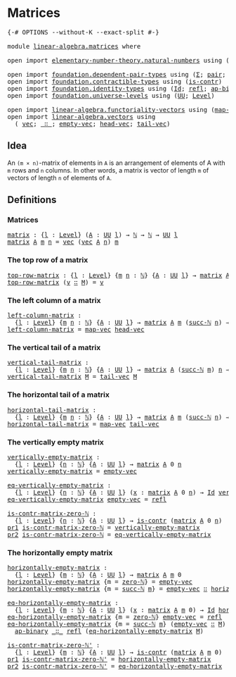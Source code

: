 # Matrices

<pre class="Agda"><a id="21" class="Symbol">{-#</a> <a id="25" class="Keyword">OPTIONS</a> <a id="33" class="Pragma">--without-K</a> <a id="45" class="Pragma">--exact-split</a> <a id="59" class="Symbol">#-}</a>

<a id="64" class="Keyword">module</a> <a id="71" href="linear-algebra.matrices.html" class="Module">linear-algebra.matrices</a> <a id="95" class="Keyword">where</a>

<a id="102" class="Keyword">open</a> <a id="107" class="Keyword">import</a> <a id="114" href="elementary-number-theory.natural-numbers.html" class="Module">elementary-number-theory.natural-numbers</a> <a id="155" class="Keyword">using</a> <a id="161" class="Symbol">(</a><a id="162" href="elementary-number-theory.natural-numbers.html#1458" class="Datatype">ℕ</a><a id="163" class="Symbol">;</a> <a id="165" href="elementary-number-theory.natural-numbers.html#1479" class="InductiveConstructor">zero-ℕ</a><a id="171" class="Symbol">;</a> <a id="173" href="elementary-number-theory.natural-numbers.html#1492" class="InductiveConstructor">succ-ℕ</a><a id="179" class="Symbol">)</a>

<a id="182" class="Keyword">open</a> <a id="187" class="Keyword">import</a> <a id="194" href="foundation.dependent-pair-types.html" class="Module">foundation.dependent-pair-types</a> <a id="226" class="Keyword">using</a> <a id="232" class="Symbol">(</a><a id="233" href="foundation-core.dependent-pair-types.html#515" class="Record">Σ</a><a id="234" class="Symbol">;</a> <a id="236" href="foundation-core.dependent-pair-types.html#588" class="InductiveConstructor">pair</a><a id="240" class="Symbol">;</a> <a id="242" href="foundation-core.dependent-pair-types.html#605" class="Field">pr1</a><a id="245" class="Symbol">;</a> <a id="247" href="foundation-core.dependent-pair-types.html#617" class="Field">pr2</a><a id="250" class="Symbol">)</a>
<a id="252" class="Keyword">open</a> <a id="257" class="Keyword">import</a> <a id="264" href="foundation.contractible-types.html" class="Module">foundation.contractible-types</a> <a id="294" class="Keyword">using</a> <a id="300" class="Symbol">(</a><a id="301" href="foundation-core.contractible-types.html#1006" class="Function">is-contr</a><a id="309" class="Symbol">)</a>
<a id="311" class="Keyword">open</a> <a id="316" class="Keyword">import</a> <a id="323" href="foundation.identity-types.html" class="Module">foundation.identity-types</a> <a id="349" class="Keyword">using</a> <a id="355" class="Symbol">(</a><a id="356" href="foundation-core.identity-types.html#1767" class="Datatype">Id</a><a id="358" class="Symbol">;</a> <a id="360" href="foundation-core.identity-types.html#1820" class="InductiveConstructor">refl</a><a id="364" class="Symbol">;</a> <a id="366" href="foundation-core.identity-types.html#7450" class="Function">ap-binary</a><a id="375" class="Symbol">)</a>
<a id="377" class="Keyword">open</a> <a id="382" class="Keyword">import</a> <a id="389" href="foundation.universe-levels.html" class="Module">foundation.universe-levels</a> <a id="416" class="Keyword">using</a> <a id="422" class="Symbol">(</a><a id="423" href="foundation-core.universe-levels.html#235" class="Primitive">UU</a><a id="425" class="Symbol">;</a> <a id="427" href="Agda.Primitive.html#597" class="Postulate">Level</a><a id="432" class="Symbol">)</a>

<a id="435" class="Keyword">open</a> <a id="440" class="Keyword">import</a> <a id="447" href="linear-algebra.functoriality-vectors.html" class="Module">linear-algebra.functoriality-vectors</a> <a id="484" class="Keyword">using</a> <a id="490" class="Symbol">(</a><a id="491" href="linear-algebra.functoriality-vectors.html#572" class="Function">map-vec</a><a id="498" class="Symbol">)</a>
<a id="500" class="Keyword">open</a> <a id="505" class="Keyword">import</a> <a id="512" href="linear-algebra.vectors.html" class="Module">linear-algebra.vectors</a> <a id="535" class="Keyword">using</a>
  <a id="543" class="Symbol">(</a> <a id="545" href="linear-algebra.vectors.html#472" class="Datatype">vec</a><a id="548" class="Symbol">;</a> <a id="550" href="linear-algebra.vectors.html#545" class="InductiveConstructor Operator">_∷_</a><a id="553" class="Symbol">;</a> <a id="555" href="linear-algebra.vectors.html#518" class="InductiveConstructor">empty-vec</a><a id="564" class="Symbol">;</a> <a id="566" href="linear-algebra.vectors.html#591" class="Function">head-vec</a><a id="574" class="Symbol">;</a> <a id="576" href="linear-algebra.vectors.html#678" class="Function">tail-vec</a><a id="584" class="Symbol">)</a>
</pre>
## Idea

An `(m × n)`-matrix of elements in `A` is an arrangement of elements of A with `m` rows and `n` columns. In other words, a matrix is vector of length `m` of vectors of length `n` of elements of `A`.

##  Definitions

### Matrices

<pre class="Agda"><a id="matrix"></a><a id="839" href="linear-algebra.matrices.html#839" class="Function">matrix</a> <a id="846" class="Symbol">:</a> <a id="848" class="Symbol">{</a><a id="849" href="linear-algebra.matrices.html#849" class="Bound">l</a> <a id="851" class="Symbol">:</a> <a id="853" href="Agda.Primitive.html#597" class="Postulate">Level</a><a id="858" class="Symbol">}</a> <a id="860" class="Symbol">(</a><a id="861" href="linear-algebra.matrices.html#861" class="Bound">A</a> <a id="863" class="Symbol">:</a> <a id="865" href="foundation-core.universe-levels.html#235" class="Primitive">UU</a> <a id="868" href="linear-algebra.matrices.html#849" class="Bound">l</a><a id="869" class="Symbol">)</a> <a id="871" class="Symbol">→</a> <a id="873" href="elementary-number-theory.natural-numbers.html#1458" class="Datatype">ℕ</a> <a id="875" class="Symbol">→</a> <a id="877" href="elementary-number-theory.natural-numbers.html#1458" class="Datatype">ℕ</a> <a id="879" class="Symbol">→</a> <a id="881" href="foundation-core.universe-levels.html#235" class="Primitive">UU</a> <a id="884" href="linear-algebra.matrices.html#849" class="Bound">l</a>
<a id="886" href="linear-algebra.matrices.html#839" class="Function">matrix</a> <a id="893" href="linear-algebra.matrices.html#893" class="Bound">A</a> <a id="895" href="linear-algebra.matrices.html#895" class="Bound">m</a> <a id="897" href="linear-algebra.matrices.html#897" class="Bound">n</a> <a id="899" class="Symbol">=</a> <a id="901" href="linear-algebra.vectors.html#472" class="Datatype">vec</a> <a id="905" class="Symbol">(</a><a id="906" href="linear-algebra.vectors.html#472" class="Datatype">vec</a> <a id="910" href="linear-algebra.matrices.html#893" class="Bound">A</a> <a id="912" href="linear-algebra.matrices.html#897" class="Bound">n</a><a id="913" class="Symbol">)</a> <a id="915" href="linear-algebra.matrices.html#895" class="Bound">m</a>
</pre>
### The top row of a matrix

<pre class="Agda"><a id="top-row-matrix"></a><a id="959" href="linear-algebra.matrices.html#959" class="Function">top-row-matrix</a> <a id="974" class="Symbol">:</a> <a id="976" class="Symbol">{</a><a id="977" href="linear-algebra.matrices.html#977" class="Bound">l</a> <a id="979" class="Symbol">:</a> <a id="981" href="Agda.Primitive.html#597" class="Postulate">Level</a><a id="986" class="Symbol">}</a> <a id="988" class="Symbol">{</a><a id="989" href="linear-algebra.matrices.html#989" class="Bound">m</a> <a id="991" href="linear-algebra.matrices.html#991" class="Bound">n</a> <a id="993" class="Symbol">:</a> <a id="995" href="elementary-number-theory.natural-numbers.html#1458" class="Datatype">ℕ</a><a id="996" class="Symbol">}</a> <a id="998" class="Symbol">{</a><a id="999" href="linear-algebra.matrices.html#999" class="Bound">A</a> <a id="1001" class="Symbol">:</a> <a id="1003" href="foundation-core.universe-levels.html#235" class="Primitive">UU</a> <a id="1006" href="linear-algebra.matrices.html#977" class="Bound">l</a><a id="1007" class="Symbol">}</a> <a id="1009" class="Symbol">→</a> <a id="1011" href="linear-algebra.matrices.html#839" class="Function">matrix</a> <a id="1018" href="linear-algebra.matrices.html#999" class="Bound">A</a> <a id="1020" class="Symbol">(</a><a id="1021" href="elementary-number-theory.natural-numbers.html#1492" class="InductiveConstructor">succ-ℕ</a> <a id="1028" href="linear-algebra.matrices.html#989" class="Bound">m</a><a id="1029" class="Symbol">)</a> <a id="1031" href="linear-algebra.matrices.html#991" class="Bound">n</a> <a id="1033" class="Symbol">→</a> <a id="1035" href="linear-algebra.vectors.html#472" class="Datatype">vec</a> <a id="1039" href="linear-algebra.matrices.html#999" class="Bound">A</a> <a id="1041" href="linear-algebra.matrices.html#991" class="Bound">n</a>
<a id="1043" href="linear-algebra.matrices.html#959" class="Function">top-row-matrix</a> <a id="1058" class="Symbol">(</a><a id="1059" href="linear-algebra.matrices.html#1059" class="Bound">v</a> <a id="1061" href="linear-algebra.vectors.html#545" class="InductiveConstructor Operator">∷</a> <a id="1063" href="linear-algebra.matrices.html#1063" class="Bound">M</a><a id="1064" class="Symbol">)</a> <a id="1066" class="Symbol">=</a> <a id="1068" href="linear-algebra.matrices.html#1059" class="Bound">v</a>
</pre>
### The left column of a matrix

<pre class="Agda"><a id="left-column-matrix"></a><a id="1116" href="linear-algebra.matrices.html#1116" class="Function">left-column-matrix</a> <a id="1135" class="Symbol">:</a>
  <a id="1139" class="Symbol">{</a><a id="1140" href="linear-algebra.matrices.html#1140" class="Bound">l</a> <a id="1142" class="Symbol">:</a> <a id="1144" href="Agda.Primitive.html#597" class="Postulate">Level</a><a id="1149" class="Symbol">}</a> <a id="1151" class="Symbol">{</a><a id="1152" href="linear-algebra.matrices.html#1152" class="Bound">m</a> <a id="1154" href="linear-algebra.matrices.html#1154" class="Bound">n</a> <a id="1156" class="Symbol">:</a> <a id="1158" href="elementary-number-theory.natural-numbers.html#1458" class="Datatype">ℕ</a><a id="1159" class="Symbol">}</a> <a id="1161" class="Symbol">{</a><a id="1162" href="linear-algebra.matrices.html#1162" class="Bound">A</a> <a id="1164" class="Symbol">:</a> <a id="1166" href="foundation-core.universe-levels.html#235" class="Primitive">UU</a> <a id="1169" href="linear-algebra.matrices.html#1140" class="Bound">l</a><a id="1170" class="Symbol">}</a> <a id="1172" class="Symbol">→</a> <a id="1174" href="linear-algebra.matrices.html#839" class="Function">matrix</a> <a id="1181" href="linear-algebra.matrices.html#1162" class="Bound">A</a> <a id="1183" href="linear-algebra.matrices.html#1152" class="Bound">m</a> <a id="1185" class="Symbol">(</a><a id="1186" href="elementary-number-theory.natural-numbers.html#1492" class="InductiveConstructor">succ-ℕ</a> <a id="1193" href="linear-algebra.matrices.html#1154" class="Bound">n</a><a id="1194" class="Symbol">)</a> <a id="1196" class="Symbol">→</a> <a id="1198" href="linear-algebra.vectors.html#472" class="Datatype">vec</a> <a id="1202" href="linear-algebra.matrices.html#1162" class="Bound">A</a> <a id="1204" href="linear-algebra.matrices.html#1152" class="Bound">m</a>
<a id="1206" href="linear-algebra.matrices.html#1116" class="Function">left-column-matrix</a> <a id="1225" class="Symbol">=</a> <a id="1227" href="linear-algebra.functoriality-vectors.html#572" class="Function">map-vec</a> <a id="1235" href="linear-algebra.vectors.html#591" class="Function">head-vec</a>
</pre>
### The vertical tail of a matrix

<pre class="Agda"><a id="vertical-tail-matrix"></a><a id="1292" href="linear-algebra.matrices.html#1292" class="Function">vertical-tail-matrix</a> <a id="1313" class="Symbol">:</a>
  <a id="1317" class="Symbol">{</a><a id="1318" href="linear-algebra.matrices.html#1318" class="Bound">l</a> <a id="1320" class="Symbol">:</a> <a id="1322" href="Agda.Primitive.html#597" class="Postulate">Level</a><a id="1327" class="Symbol">}</a> <a id="1329" class="Symbol">{</a><a id="1330" href="linear-algebra.matrices.html#1330" class="Bound">m</a> <a id="1332" href="linear-algebra.matrices.html#1332" class="Bound">n</a> <a id="1334" class="Symbol">:</a> <a id="1336" href="elementary-number-theory.natural-numbers.html#1458" class="Datatype">ℕ</a><a id="1337" class="Symbol">}</a> <a id="1339" class="Symbol">{</a><a id="1340" href="linear-algebra.matrices.html#1340" class="Bound">A</a> <a id="1342" class="Symbol">:</a> <a id="1344" href="foundation-core.universe-levels.html#235" class="Primitive">UU</a> <a id="1347" href="linear-algebra.matrices.html#1318" class="Bound">l</a><a id="1348" class="Symbol">}</a> <a id="1350" class="Symbol">→</a> <a id="1352" href="linear-algebra.matrices.html#839" class="Function">matrix</a> <a id="1359" href="linear-algebra.matrices.html#1340" class="Bound">A</a> <a id="1361" class="Symbol">(</a><a id="1362" href="elementary-number-theory.natural-numbers.html#1492" class="InductiveConstructor">succ-ℕ</a> <a id="1369" href="linear-algebra.matrices.html#1330" class="Bound">m</a><a id="1370" class="Symbol">)</a> <a id="1372" href="linear-algebra.matrices.html#1332" class="Bound">n</a> <a id="1374" class="Symbol">→</a> <a id="1376" href="linear-algebra.matrices.html#839" class="Function">matrix</a> <a id="1383" href="linear-algebra.matrices.html#1340" class="Bound">A</a> <a id="1385" href="linear-algebra.matrices.html#1330" class="Bound">m</a> <a id="1387" href="linear-algebra.matrices.html#1332" class="Bound">n</a>
<a id="1389" href="linear-algebra.matrices.html#1292" class="Function">vertical-tail-matrix</a> <a id="1410" href="linear-algebra.matrices.html#1410" class="Bound">M</a> <a id="1412" class="Symbol">=</a> <a id="1414" href="linear-algebra.vectors.html#678" class="Function">tail-vec</a> <a id="1423" href="linear-algebra.matrices.html#1410" class="Bound">M</a>
</pre>
### The horizontal tail of a matrix

<pre class="Agda"><a id="horizontal-tail-matrix"></a><a id="1475" href="linear-algebra.matrices.html#1475" class="Function">horizontal-tail-matrix</a> <a id="1498" class="Symbol">:</a>
  <a id="1502" class="Symbol">{</a><a id="1503" href="linear-algebra.matrices.html#1503" class="Bound">l</a> <a id="1505" class="Symbol">:</a> <a id="1507" href="Agda.Primitive.html#597" class="Postulate">Level</a><a id="1512" class="Symbol">}</a> <a id="1514" class="Symbol">{</a><a id="1515" href="linear-algebra.matrices.html#1515" class="Bound">m</a> <a id="1517" href="linear-algebra.matrices.html#1517" class="Bound">n</a> <a id="1519" class="Symbol">:</a> <a id="1521" href="elementary-number-theory.natural-numbers.html#1458" class="Datatype">ℕ</a><a id="1522" class="Symbol">}</a> <a id="1524" class="Symbol">{</a><a id="1525" href="linear-algebra.matrices.html#1525" class="Bound">A</a> <a id="1527" class="Symbol">:</a> <a id="1529" href="foundation-core.universe-levels.html#235" class="Primitive">UU</a> <a id="1532" href="linear-algebra.matrices.html#1503" class="Bound">l</a><a id="1533" class="Symbol">}</a> <a id="1535" class="Symbol">→</a> <a id="1537" href="linear-algebra.matrices.html#839" class="Function">matrix</a> <a id="1544" href="linear-algebra.matrices.html#1525" class="Bound">A</a> <a id="1546" href="linear-algebra.matrices.html#1515" class="Bound">m</a> <a id="1548" class="Symbol">(</a><a id="1549" href="elementary-number-theory.natural-numbers.html#1492" class="InductiveConstructor">succ-ℕ</a> <a id="1556" href="linear-algebra.matrices.html#1517" class="Bound">n</a><a id="1557" class="Symbol">)</a> <a id="1559" class="Symbol">→</a> <a id="1561" href="linear-algebra.matrices.html#839" class="Function">matrix</a> <a id="1568" href="linear-algebra.matrices.html#1525" class="Bound">A</a> <a id="1570" href="linear-algebra.matrices.html#1515" class="Bound">m</a> <a id="1572" href="linear-algebra.matrices.html#1517" class="Bound">n</a>
<a id="1574" href="linear-algebra.matrices.html#1475" class="Function">horizontal-tail-matrix</a> <a id="1597" class="Symbol">=</a> <a id="1599" href="linear-algebra.functoriality-vectors.html#572" class="Function">map-vec</a> <a id="1607" href="linear-algebra.vectors.html#678" class="Function">tail-vec</a>
</pre>
### The vertically empty matrix

<pre class="Agda"><a id="vertically-empty-matrix"></a><a id="1662" href="linear-algebra.matrices.html#1662" class="Function">vertically-empty-matrix</a> <a id="1686" class="Symbol">:</a>
  <a id="1690" class="Symbol">{</a><a id="1691" href="linear-algebra.matrices.html#1691" class="Bound">l</a> <a id="1693" class="Symbol">:</a> <a id="1695" href="Agda.Primitive.html#597" class="Postulate">Level</a><a id="1700" class="Symbol">}</a> <a id="1702" class="Symbol">{</a><a id="1703" href="linear-algebra.matrices.html#1703" class="Bound">n</a> <a id="1705" class="Symbol">:</a> <a id="1707" href="elementary-number-theory.natural-numbers.html#1458" class="Datatype">ℕ</a><a id="1708" class="Symbol">}</a> <a id="1710" class="Symbol">{</a><a id="1711" href="linear-algebra.matrices.html#1711" class="Bound">A</a> <a id="1713" class="Symbol">:</a> <a id="1715" href="foundation-core.universe-levels.html#235" class="Primitive">UU</a> <a id="1718" href="linear-algebra.matrices.html#1691" class="Bound">l</a><a id="1719" class="Symbol">}</a> <a id="1721" class="Symbol">→</a> <a id="1723" href="linear-algebra.matrices.html#839" class="Function">matrix</a> <a id="1730" href="linear-algebra.matrices.html#1711" class="Bound">A</a> <a id="1732" class="Number">0</a> <a id="1734" href="linear-algebra.matrices.html#1703" class="Bound">n</a>
<a id="1736" href="linear-algebra.matrices.html#1662" class="Function">vertically-empty-matrix</a> <a id="1760" class="Symbol">=</a> <a id="1762" href="linear-algebra.vectors.html#518" class="InductiveConstructor">empty-vec</a>

<a id="eq-vertically-empty-matrix"></a><a id="1773" href="linear-algebra.matrices.html#1773" class="Function">eq-vertically-empty-matrix</a> <a id="1800" class="Symbol">:</a>
  <a id="1804" class="Symbol">{</a><a id="1805" href="linear-algebra.matrices.html#1805" class="Bound">l</a> <a id="1807" class="Symbol">:</a> <a id="1809" href="Agda.Primitive.html#597" class="Postulate">Level</a><a id="1814" class="Symbol">}</a> <a id="1816" class="Symbol">{</a><a id="1817" href="linear-algebra.matrices.html#1817" class="Bound">n</a> <a id="1819" class="Symbol">:</a> <a id="1821" href="elementary-number-theory.natural-numbers.html#1458" class="Datatype">ℕ</a><a id="1822" class="Symbol">}</a> <a id="1824" class="Symbol">{</a><a id="1825" href="linear-algebra.matrices.html#1825" class="Bound">A</a> <a id="1827" class="Symbol">:</a> <a id="1829" href="foundation-core.universe-levels.html#235" class="Primitive">UU</a> <a id="1832" href="linear-algebra.matrices.html#1805" class="Bound">l</a><a id="1833" class="Symbol">}</a> <a id="1835" class="Symbol">(</a><a id="1836" href="linear-algebra.matrices.html#1836" class="Bound">x</a> <a id="1838" class="Symbol">:</a> <a id="1840" href="linear-algebra.matrices.html#839" class="Function">matrix</a> <a id="1847" href="linear-algebra.matrices.html#1825" class="Bound">A</a> <a id="1849" class="Number">0</a> <a id="1851" href="linear-algebra.matrices.html#1817" class="Bound">n</a><a id="1852" class="Symbol">)</a> <a id="1854" class="Symbol">→</a> <a id="1856" href="foundation-core.identity-types.html#1767" class="Datatype">Id</a> <a id="1859" href="linear-algebra.matrices.html#1662" class="Function">vertically-empty-matrix</a> <a id="1883" href="linear-algebra.matrices.html#1836" class="Bound">x</a>
<a id="1885" href="linear-algebra.matrices.html#1773" class="Function">eq-vertically-empty-matrix</a> <a id="1912" href="linear-algebra.vectors.html#518" class="InductiveConstructor">empty-vec</a> <a id="1922" class="Symbol">=</a> <a id="1924" href="foundation-core.identity-types.html#1820" class="InductiveConstructor">refl</a>

<a id="is-contr-matrix-zero-ℕ"></a><a id="1930" href="linear-algebra.matrices.html#1930" class="Function">is-contr-matrix-zero-ℕ</a> <a id="1953" class="Symbol">:</a>
  <a id="1957" class="Symbol">{</a><a id="1958" href="linear-algebra.matrices.html#1958" class="Bound">l</a> <a id="1960" class="Symbol">:</a> <a id="1962" href="Agda.Primitive.html#597" class="Postulate">Level</a><a id="1967" class="Symbol">}</a> <a id="1969" class="Symbol">{</a><a id="1970" href="linear-algebra.matrices.html#1970" class="Bound">n</a> <a id="1972" class="Symbol">:</a> <a id="1974" href="elementary-number-theory.natural-numbers.html#1458" class="Datatype">ℕ</a><a id="1975" class="Symbol">}</a> <a id="1977" class="Symbol">{</a><a id="1978" href="linear-algebra.matrices.html#1978" class="Bound">A</a> <a id="1980" class="Symbol">:</a> <a id="1982" href="foundation-core.universe-levels.html#235" class="Primitive">UU</a> <a id="1985" href="linear-algebra.matrices.html#1958" class="Bound">l</a><a id="1986" class="Symbol">}</a> <a id="1988" class="Symbol">→</a> <a id="1990" href="foundation-core.contractible-types.html#1006" class="Function">is-contr</a> <a id="1999" class="Symbol">(</a><a id="2000" href="linear-algebra.matrices.html#839" class="Function">matrix</a> <a id="2007" href="linear-algebra.matrices.html#1978" class="Bound">A</a> <a id="2009" class="Number">0</a> <a id="2011" href="linear-algebra.matrices.html#1970" class="Bound">n</a><a id="2012" class="Symbol">)</a>
<a id="2014" href="foundation-core.dependent-pair-types.html#605" class="Field">pr1</a> <a id="2018" href="linear-algebra.matrices.html#1930" class="Function">is-contr-matrix-zero-ℕ</a> <a id="2041" class="Symbol">=</a> <a id="2043" href="linear-algebra.matrices.html#1662" class="Function">vertically-empty-matrix</a>
<a id="2067" href="foundation-core.dependent-pair-types.html#617" class="Field">pr2</a> <a id="2071" href="linear-algebra.matrices.html#1930" class="Function">is-contr-matrix-zero-ℕ</a> <a id="2094" class="Symbol">=</a> <a id="2096" href="linear-algebra.matrices.html#1773" class="Function">eq-vertically-empty-matrix</a>
</pre>
### The horizontally empty matrix

<pre class="Agda"><a id="horizontally-empty-matrix"></a><a id="2171" href="linear-algebra.matrices.html#2171" class="Function">horizontally-empty-matrix</a> <a id="2197" class="Symbol">:</a>
  <a id="2201" class="Symbol">{</a><a id="2202" href="linear-algebra.matrices.html#2202" class="Bound">l</a> <a id="2204" class="Symbol">:</a> <a id="2206" href="Agda.Primitive.html#597" class="Postulate">Level</a><a id="2211" class="Symbol">}</a> <a id="2213" class="Symbol">{</a><a id="2214" href="linear-algebra.matrices.html#2214" class="Bound">m</a> <a id="2216" class="Symbol">:</a> <a id="2218" href="elementary-number-theory.natural-numbers.html#1458" class="Datatype">ℕ</a><a id="2219" class="Symbol">}</a> <a id="2221" class="Symbol">{</a><a id="2222" href="linear-algebra.matrices.html#2222" class="Bound">A</a> <a id="2224" class="Symbol">:</a> <a id="2226" href="foundation-core.universe-levels.html#235" class="Primitive">UU</a> <a id="2229" href="linear-algebra.matrices.html#2202" class="Bound">l</a><a id="2230" class="Symbol">}</a> <a id="2232" class="Symbol">→</a> <a id="2234" href="linear-algebra.matrices.html#839" class="Function">matrix</a> <a id="2241" href="linear-algebra.matrices.html#2222" class="Bound">A</a> <a id="2243" href="linear-algebra.matrices.html#2214" class="Bound">m</a> <a id="2245" class="Number">0</a>
<a id="2247" href="linear-algebra.matrices.html#2171" class="Function">horizontally-empty-matrix</a> <a id="2273" class="Symbol">{</a><a id="2274" class="Argument">m</a> <a id="2276" class="Symbol">=</a> <a id="2278" href="elementary-number-theory.natural-numbers.html#1479" class="InductiveConstructor">zero-ℕ</a><a id="2284" class="Symbol">}</a> <a id="2286" class="Symbol">=</a> <a id="2288" href="linear-algebra.vectors.html#518" class="InductiveConstructor">empty-vec</a>
<a id="2298" href="linear-algebra.matrices.html#2171" class="Function">horizontally-empty-matrix</a> <a id="2324" class="Symbol">{</a><a id="2325" class="Argument">m</a> <a id="2327" class="Symbol">=</a> <a id="2329" href="elementary-number-theory.natural-numbers.html#1492" class="InductiveConstructor">succ-ℕ</a> <a id="2336" href="linear-algebra.matrices.html#2336" class="Bound">m</a><a id="2337" class="Symbol">}</a> <a id="2339" class="Symbol">=</a> <a id="2341" href="linear-algebra.vectors.html#518" class="InductiveConstructor">empty-vec</a> <a id="2351" href="linear-algebra.vectors.html#545" class="InductiveConstructor Operator">∷</a> <a id="2353" href="linear-algebra.matrices.html#2171" class="Function">horizontally-empty-matrix</a>

<a id="eq-horizontally-empty-matrix"></a><a id="2380" href="linear-algebra.matrices.html#2380" class="Function">eq-horizontally-empty-matrix</a> <a id="2409" class="Symbol">:</a>
  <a id="2413" class="Symbol">{</a><a id="2414" href="linear-algebra.matrices.html#2414" class="Bound">l</a> <a id="2416" class="Symbol">:</a> <a id="2418" href="Agda.Primitive.html#597" class="Postulate">Level</a><a id="2423" class="Symbol">}</a> <a id="2425" class="Symbol">{</a><a id="2426" href="linear-algebra.matrices.html#2426" class="Bound">m</a> <a id="2428" class="Symbol">:</a> <a id="2430" href="elementary-number-theory.natural-numbers.html#1458" class="Datatype">ℕ</a><a id="2431" class="Symbol">}</a> <a id="2433" class="Symbol">{</a><a id="2434" href="linear-algebra.matrices.html#2434" class="Bound">A</a> <a id="2436" class="Symbol">:</a> <a id="2438" href="foundation-core.universe-levels.html#235" class="Primitive">UU</a> <a id="2441" href="linear-algebra.matrices.html#2414" class="Bound">l</a><a id="2442" class="Symbol">}</a> <a id="2444" class="Symbol">(</a><a id="2445" href="linear-algebra.matrices.html#2445" class="Bound">x</a> <a id="2447" class="Symbol">:</a> <a id="2449" href="linear-algebra.matrices.html#839" class="Function">matrix</a> <a id="2456" href="linear-algebra.matrices.html#2434" class="Bound">A</a> <a id="2458" href="linear-algebra.matrices.html#2426" class="Bound">m</a> <a id="2460" class="Number">0</a><a id="2461" class="Symbol">)</a> <a id="2463" class="Symbol">→</a> <a id="2465" href="foundation-core.identity-types.html#1767" class="Datatype">Id</a> <a id="2468" href="linear-algebra.matrices.html#2171" class="Function">horizontally-empty-matrix</a> <a id="2494" href="linear-algebra.matrices.html#2445" class="Bound">x</a>
<a id="2496" href="linear-algebra.matrices.html#2380" class="Function">eq-horizontally-empty-matrix</a> <a id="2525" class="Symbol">{</a><a id="2526" class="Argument">m</a> <a id="2528" class="Symbol">=</a> <a id="2530" href="elementary-number-theory.natural-numbers.html#1479" class="InductiveConstructor">zero-ℕ</a><a id="2536" class="Symbol">}</a> <a id="2538" href="linear-algebra.vectors.html#518" class="InductiveConstructor">empty-vec</a> <a id="2548" class="Symbol">=</a> <a id="2550" href="foundation-core.identity-types.html#1820" class="InductiveConstructor">refl</a>
<a id="2555" href="linear-algebra.matrices.html#2380" class="Function">eq-horizontally-empty-matrix</a> <a id="2584" class="Symbol">{</a><a id="2585" class="Argument">m</a> <a id="2587" class="Symbol">=</a> <a id="2589" href="elementary-number-theory.natural-numbers.html#1492" class="InductiveConstructor">succ-ℕ</a> <a id="2596" href="linear-algebra.matrices.html#2596" class="Bound">m</a><a id="2597" class="Symbol">}</a> <a id="2599" class="Symbol">(</a><a id="2600" href="linear-algebra.vectors.html#518" class="InductiveConstructor">empty-vec</a> <a id="2610" href="linear-algebra.vectors.html#545" class="InductiveConstructor Operator">∷</a> <a id="2612" href="linear-algebra.matrices.html#2612" class="Bound">M</a><a id="2613" class="Symbol">)</a> <a id="2615" class="Symbol">=</a>
  <a id="2619" href="foundation-core.identity-types.html#7450" class="Function">ap-binary</a> <a id="2629" href="linear-algebra.vectors.html#545" class="InductiveConstructor Operator">_∷_</a> <a id="2633" href="foundation-core.identity-types.html#1820" class="InductiveConstructor">refl</a> <a id="2638" class="Symbol">(</a><a id="2639" href="linear-algebra.matrices.html#2380" class="Function">eq-horizontally-empty-matrix</a> <a id="2668" href="linear-algebra.matrices.html#2612" class="Bound">M</a><a id="2669" class="Symbol">)</a>

<a id="is-contr-matrix-zero-ℕ&#39;"></a><a id="2672" href="linear-algebra.matrices.html#2672" class="Function">is-contr-matrix-zero-ℕ&#39;</a> <a id="2696" class="Symbol">:</a>
  <a id="2700" class="Symbol">{</a><a id="2701" href="linear-algebra.matrices.html#2701" class="Bound">l</a> <a id="2703" class="Symbol">:</a> <a id="2705" href="Agda.Primitive.html#597" class="Postulate">Level</a><a id="2710" class="Symbol">}</a> <a id="2712" class="Symbol">{</a><a id="2713" href="linear-algebra.matrices.html#2713" class="Bound">m</a> <a id="2715" class="Symbol">:</a> <a id="2717" href="elementary-number-theory.natural-numbers.html#1458" class="Datatype">ℕ</a><a id="2718" class="Symbol">}</a> <a id="2720" class="Symbol">{</a><a id="2721" href="linear-algebra.matrices.html#2721" class="Bound">A</a> <a id="2723" class="Symbol">:</a> <a id="2725" href="foundation-core.universe-levels.html#235" class="Primitive">UU</a> <a id="2728" href="linear-algebra.matrices.html#2701" class="Bound">l</a><a id="2729" class="Symbol">}</a> <a id="2731" class="Symbol">→</a> <a id="2733" href="foundation-core.contractible-types.html#1006" class="Function">is-contr</a> <a id="2742" class="Symbol">(</a><a id="2743" href="linear-algebra.matrices.html#839" class="Function">matrix</a> <a id="2750" href="linear-algebra.matrices.html#2721" class="Bound">A</a> <a id="2752" href="linear-algebra.matrices.html#2713" class="Bound">m</a> <a id="2754" class="Number">0</a><a id="2755" class="Symbol">)</a>
<a id="2757" href="foundation-core.dependent-pair-types.html#605" class="Field">pr1</a> <a id="2761" href="linear-algebra.matrices.html#2672" class="Function">is-contr-matrix-zero-ℕ&#39;</a> <a id="2785" class="Symbol">=</a> <a id="2787" href="linear-algebra.matrices.html#2171" class="Function">horizontally-empty-matrix</a>
<a id="2813" href="foundation-core.dependent-pair-types.html#617" class="Field">pr2</a> <a id="2817" href="linear-algebra.matrices.html#2672" class="Function">is-contr-matrix-zero-ℕ&#39;</a> <a id="2841" class="Symbol">=</a> <a id="2843" href="linear-algebra.matrices.html#2380" class="Function">eq-horizontally-empty-matrix</a>
</pre>